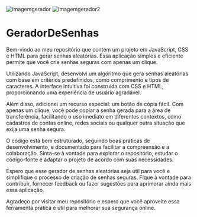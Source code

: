 
![imagemgerador](https://github.com/LyraGTI/GeradorDeSenhas/assets/106109743/bbb83bc9-1f28-48dc-a724-296d4d5d72f1)
![imagemgerador2](https://github.com/LyraGTI/GeradorDeSenhas/assets/106109743/78fd1b2f-a0b9-41df-9c75-67b0c30e5a32)

# GeradorDeSenhas
Bem-vindo ao meu repositório que contém um projeto em JavaScript, CSS e HTML para gerar senhas aleatórias. Essa aplicação simples e eficiente permite que você crie senhas seguras com apenas um clique.

Utilizando JavaScript, desenvolvi um algoritmo que gera senhas aleatórias com base em critérios predefinidos, como comprimento e tipos de caracteres. A interface intuitiva foi construída com CSS e HTML, proporcionando uma experiência de usuário agradável.

Além disso, adicionei um recurso especial: um botão de cópia fácil. Com apenas um clique, você pode copiar a senha gerada para a área de transferência, facilitando o uso imediato em diferentes contextos, como cadastros de contas online, redes sociais ou qualquer outra situação que exija uma senha segura.

O código está bem estruturado, seguindo boas práticas de desenvolvimento, e documentado para facilitar a compreensão e a colaboração. Sinta-se à vontade para explorar o repositório, estudar o código-fonte e adaptar o projeto de acordo com suas necessidades.

Espero que esse gerador de senhas aleatórias seja útil para você e simplifique o processo de criação de senhas seguras. Fique à vontade para contribuir, fornecer feedback ou fazer sugestões para aprimorar ainda mais essa aplicação.

Agradeço por visitar meu repositório e espero que você aproveite essa ferramenta prática e útil para melhorar sua segurança online.
